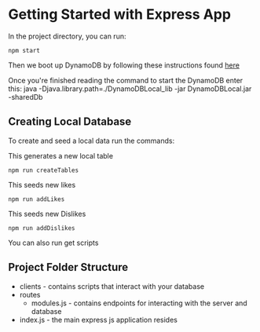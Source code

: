 # Getting Started with Express App

In the project directory, you can run:

    npm start

Then we boot up DynamoDB by following these instructions found [here](https://docs.aws.amazon.com/amazondynamodb/latest/developerguide/DynamoDBLocal.DownloadingAndRunning.html)

Once you're finished reading the command to start the DynamoDB enter this: 
    java -Djava.library.path=./DynamoDBLocal_lib -jar DynamoDBLocal.jar -sharedDb

## Creating Local Database
To create and seed a local data run the commands: 

This generates a new local table

    npm run createTables

This seeds new likes 

    npm run addLikes

This seeds new Dislikes

    npm run addDislikes

You can also run get scripts 


## Project Folder Structure
- clients - contains scripts that interact with your database  
- routes 
    - modules.js - contains endpoints for interacting with the server and database
- index.js - the main express js application resides 






